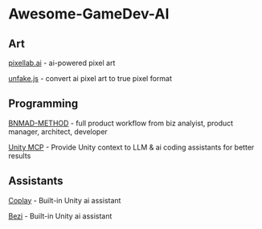 # Awesome-GameDev-AI

## Art
[pixellab.ai](https://www.pixellab.ai/) - ai-powered pixel art

[unfake.js](https://github.com/jenissimo/unfake.js/) - convert ai pixel art to true pixel format

## Programming
[BNMAD-METHOD](https://github.com/bmadcode/BMAD-METHOD) - full product workflow from biz analyist, product manager, architect, developer

[Unity MCP](https://mcpcursor.com/server/unity) - Provide Unity context to LLM & ai coding assistants for better results

## Assistants
[Coplay](https://www.coplay.dev/) - Built-in Unity ai assistant

[Bezi](https://www.bezi.com/) - Built-in Unity ai assistant
